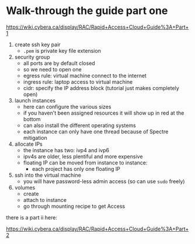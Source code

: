 # Walk-through the guide part one

https://wiki.cybera.ca/display/RAC/Rapid+Access+Cloud+Guide%3A+Part+1

1. create ssh key pair
	* `.pem` is private key file extension
2. security group
	* all ports are by default closed
	* so we need to open one
	* egress rule: virtual machine connect to the internet
	* ingress rule: laptop access to virtual machine
	* cidr: specify the IP address block (tutorial just makes completely open)
3. launch instances
	* here can configure the various sizes
	* if you haven't been assigned resources it will show up in red at the bottom
	* can also install the different operating systems
	* each instance can only have one thread because of Spectre mitigation
4. allocate IPs
	* the instance has two: ivp4 and ivp6
	* ipv4s are older, less plentiful and more expensive
	* floating IP can be moved from instance to instance:
		* each project has only one floating IP
5. ssh into the virtual machine
	* you will have password-less admin access (so can use `sudo` freely)
6. volumes
	* create
	* attach to instance
	* go through mounting recipe to get Access

there is a part ii here:

https://wiki.cybera.ca/display/RAC/Rapid+Access+Cloud+Guide%3A+Part+2